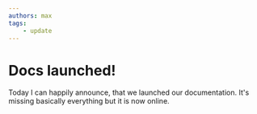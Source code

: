 ```yaml
---
authors: max
tags:
    - update
---
```


# Docs launched!

Today I can happily announce, that we launched our documentation. It's missing basically everything but it is now online.
